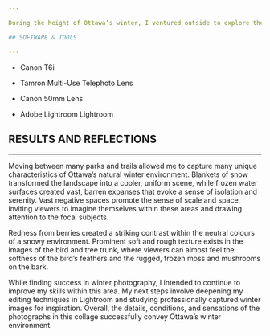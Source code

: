 ```yaml
---

During the height of Ottawa’s winter, I ventured outside to explore the frozen environment. Visiting parks and trails allowed me to discover beauty within the predominantly white landscape. The outcome of my photographs created a gallery of minimalistic images containing negative space, texture, and contrast. For the true visual experience, make sure to view each image by clicking or scrolling through each uncropped version displayed in the preview carousel.

## SOFTWARE & TOOLS

---
```


- Canon T6i

- Tamron Multi-Use Telephoto Lens

- Canon 50mm Lens

- Adobe Lightroom Lightroom

## RESULTS AND REFLECTIONS

---

Moving between many parks and trails allowed me to capture many unique characteristics of Ottawa’s natural winter environment. Blankets of snow transformed the landscape into a cooler, uniform scene, while frozen water surfaces created vast, barren expanses that evoke a sense of isolation and serenity. Vast negative spaces promote the sense of scale and space, inviting viewers to imagine themselves within these areas and drawing attention to the focal subjects.

Redness from berries created a striking contrast within the neutral colours of a snowy environment. Prominent soft and rough texture exists in the images of the bird and tree trunk, where viewers can almost feel the softness of the bird’s feathers and the rugged, frozen moss and mushrooms on the bark. 

While finding success in winter photography, I intended to continue to improve my skills within this area. My next steps involve deepening my editing techniques in Lightroom and studying professionally captured winter images for inspiration. Overall, the details, conditions, and sensations of the photographs in this collage successfully convey Ottawa’s winter environment.